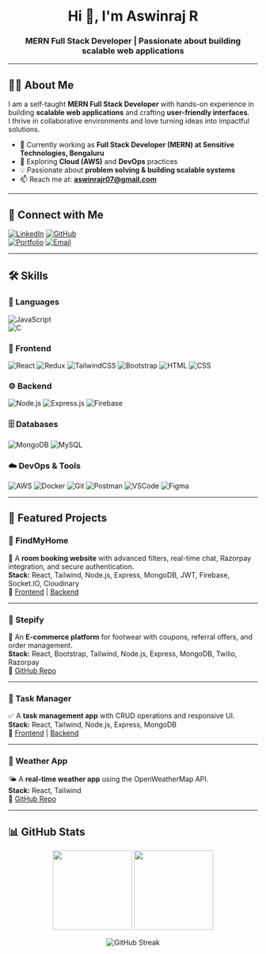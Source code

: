 <h1 align="center">Hi 👋, I'm Aswinraj R</h1>
<h3 align="center">MERN Full Stack Developer | Passionate about building scalable web applications</h3>

---

## 👨‍💻 About Me
I am a self-taught **MERN Full Stack Developer** with hands-on experience in building **scalable web applications** and crafting **user-friendly interfaces**.  
I thrive in collaborative environments and love turning ideas into impactful solutions.  

- 💼 Currently working as **Full Stack Developer (MERN) at Sensitive Technologies, Bengaluru**  
- 🌱 Exploring **Cloud (AWS)** and **DevOps** practices  
- 💡 Passionate about **problem solving & building scalable systems**  
- 📫 Reach me at: **aswinrajr07@gmail.com**  

---

## 🔗 Connect with Me

[![LinkedIn](https://img.shields.io/badge/LinkedIn-%230077B5.svg?style=for-the-badge&logo=linkedin&logoColor=white)](https://linkedin.com/in/aswinrajr) 
[![GitHub](https://img.shields.io/badge/GitHub-%23121011.svg?style=for-the-badge&logo=github&logoColor=white)](https://github.com/Aswinrajr)  
[![Portfolio](https://img.shields.io/badge/Portfolio-%23000000.svg?style=for-the-badge&logo=vercel&logoColor=white)](#) 
[![Email](https://img.shields.io/badge/Email-D14836?style=for-the-badge&logo=gmail&logoColor=white)](mailto:aswinrajr07@gmail.com)

---

## 🛠️ Skills

### 🚀 Languages
![JavaScript](https://img.shields.io/badge/javascript-%23323330.svg?style=for-the-badge&logo=javascript&logoColor=%23F7DF1E)  
![C](https://img.shields.io/badge/c-%2300599C.svg?style=for-the-badge&logo=c&logoColor=white)

### 🎨 Frontend
![React](https://img.shields.io/badge/react-%2320232a.svg?style=for-the-badge&logo=react&logoColor=%2361DAFB)
![Redux](https://img.shields.io/badge/redux-%23593d88.svg?style=for-the-badge&logo=redux&logoColor=white)
![TailwindCSS](https://img.shields.io/badge/tailwindcss-%2338B2AC.svg?style=for-the-badge&logo=tailwind-css&logoColor=white)
![Bootstrap](https://img.shields.io/badge/bootstrap-%238511FA.svg?style=for-the-badge&logo=bootstrap&logoColor=white)
![HTML](https://img.shields.io/badge/html5-%23E34F26.svg?style=for-the-badge&logo=html5&logoColor=white)
![CSS](https://img.shields.io/badge/css3-%231572B6.svg?style=for-the-badge&logo=css3&logoColor=white)

### ⚙️ Backend
![Node.js](https://img.shields.io/badge/node.js-339933?style=for-the-badge&logo=node-dot-js&logoColor=white)
![Express.js](https://img.shields.io/badge/express.js-%23404d59.svg?style=for-the-badge&logo=express&logoColor=%2361DAFB)
![Firebase](https://img.shields.io/badge/firebase-ffca28?style=for-the-badge&logo=firebase&logoColor=black)

### 🗄️ Databases
![MongoDB](https://img.shields.io/badge/MongoDB-%234ea94b.svg?style=for-the-badge&logo=mongodb&logoColor=white)
![MySQL](https://img.shields.io/badge/mysql-%2300f.svg?style=for-the-badge&logo=mysql&logoColor=white)

### ☁️ DevOps & Tools
![AWS](https://img.shields.io/badge/AWS-%23FF9900.svg?style=for-the-badge&logo=amazon-aws&logoColor=white)
![Docker](https://img.shields.io/badge/docker-%230db7ed.svg?style=for-the-badge&logo=docker&logoColor=white)
![Git](https://img.shields.io/badge/git-%23F05033.svg?style=for-the-badge&logo=git&logoColor=white)
![Postman](https://img.shields.io/badge/Postman-FF6C37?style=for-the-badge&logo=postman&logoColor=white)
![VSCode](https://img.shields.io/badge/VSCode-007ACC?style=for-the-badge&logo=visual-studio-code&logoColor=white)
![Figma](https://img.shields.io/badge/figma-%23F24E1E.svg?style=for-the-badge&logo=figma&logoColor=white)

---

## 📌 Featured Projects

### 🔹 FindMyHome  
🏡 A **room booking website** with advanced filters, real-time chat, Razorpay integration, and secure authentication.  
**Stack:** React, Tailwind, Node.js, Express, MongoDB, JWT, Firebase, Socket.IO, Cloudinary  
🔗 [Frontend](#) | [Backend](#)  

---

### 🔹 Stepify  
🛒 An **E-commerce platform** for footwear with coupons, referral offers, and order management.  
**Stack:** React, Bootstrap, Tailwind, Node.js, Express, MongoDB, Twilio, Razorpay  
🔗 [GitHub Repo](#)  

---

### 🔹 Task Manager  
✅ A **task management app** with CRUD operations and responsive UI.  
**Stack:** React, Tailwind, Node.js, Express, MongoDB  
🔗 [Frontend](#) | [Backend](#)  

---

### 🔹 Weather App  
🌤 A **real-time weather app** using the OpenWeatherMap API.  
**Stack:** React, Tailwind  
🔗 [GitHub Repo](#)  

---

## 📊 GitHub Stats
<p align="center">
  <img src="https://github-readme-stats.vercel.app/api?username=Aswinrajr&show_icons=true&theme=tokyonight" height="160"/>
  <img src="https://github-readme-stats.vercel.app/api/top-langs/?username=Aswinrajr&layout=compact&theme=tokyonight" height="160"/>
</p>

<p align="center">
  <img src="https://github-readme-streak-stats.herokuapp.com?user=Aswinrajr&theme=tokyonight" alt="GitHub Streak"/>
</p>
